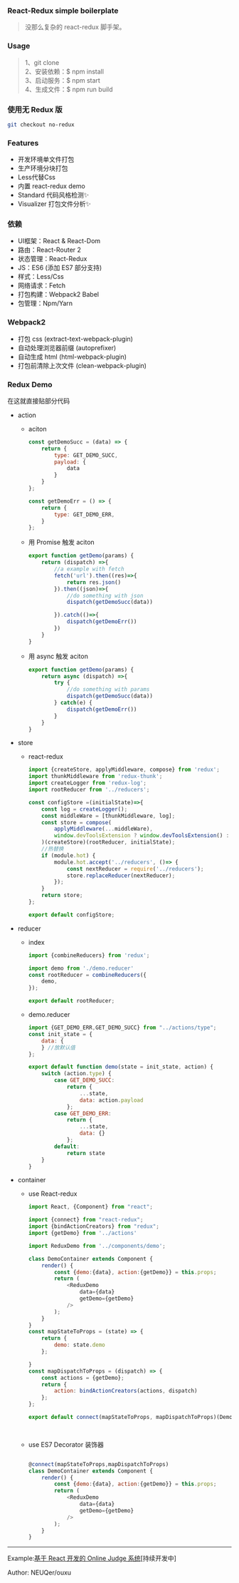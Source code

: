### React-Redux simple boilerplate
> 没那么复杂的 react-redux 脚手架。


### Usage
> 1、git clone  
> 2、安装依赖：$ npm install  
> 3、启动服务：$ npm start  
> 4、生成文件：$ npm run build  


### 使用无 Redux 版
```bash
git checkout no-redux
```
### Features
* 开发环境单文件打包
* 生产环境分块打包
* Less代替Css
* 内置 react-redux demo
* Standard 代码风格检测✨
* Visualizer 打包文件分析✨

### 依赖
* UI框架：React & React-Dom
* 路由：React-Router 2
* 状态管理：React-Redux
* JS：ES6 (添加 ES7 部分支持)
* 样式：Less/Css
* 网络请求：Fetch
* 打包构建：Webpack2 Babel
* 包管理：Npm/Yarn

### Webpack2
* 打包 css (extract-text-webpack-plugin)
* 自动处理浏览器前缀 (autoprefixer)
* 自动生成 html (html-webpack-plugin)
* 打包前清除上次文件 (clean-webpack-plugin)

### Redux Demo
在这就直接贴部分代码

+ action  
	+ aciton

		```javascript
		const getDemoSucc = (data) => {
		    return {
		        type: GET_DEMO_SUCC,
		        payload: {
		            data
		        }
		    }
		};
		
		const getDemoErr = () => {
		    return {
		        type: GET_DEMO_ERR,
		    }
		};
		
		```
	+ 用 Promise 触发 aciton

		```javascript
		export function getDemo(params) {
		    return (dispatch) =>{
		        //a example with fetch
		        fetch('url').then((res)=>{
		            return res.json()
		        }).then((json)=>{
		            //do something with json
		            dispatch(getDemoSucc(data))
		
		        }).catch(()=>{
		            dispatch(getDemoErr())
		        })
		    }
		}
		```
	+ 用 async 触发 aciton
	
		```javascript
		export function getDemo(params) {
		    return async (dispatch) =>{
		        try {
		            //do something with params
		            dispatch(getDemoSucc(data))
		        } catch(e) {
		            dispatch(getDemoErr())
		        }
		    }
		}
		```

+ store 
	+ react-redux 
		
		```javascript
		import {createStore, applyMiddleware, compose} from 'redux';
		import thunkMiddleware from 'redux-thunk';
		import createLogger from 'redux-log';
		import rootReducer from '../reducers';
		
		const configStore =(initialState)=>{
		    const log = createLogger();
		    const middleWare = [thunkMiddleware, log];
		    const store = compose(
		        applyMiddleware(...middleWare),
		        window.devToolsExtension ? window.devToolsExtension() : f => f
		    )(createStore)(rootReducer, initialState);
		    //热替换
		    if (module.hot) {
		        module.hot.accept('../reducers', ()=> {
		            const nextReducer = require('../reducers');
		            store.replaceReducer(nextReducer);
		        });
		    }
		    return store;
		};
		
		export default configStore;
		```

+ reducer 
	+ index 

		```javascript
		import {combineReducers} from 'redux';

		import demo from './demo.reducer'
		const rootReducer = combineReducers({
		    demo,
		});
		
		export default rootReducer;
		``` 
	+ demo.reducer
		
		```javascript
		import {GET_DEMO_ERR,GET_DEMO_SUCC} from "../actions/type";
		const init_state = {
		    data: {
		    } //放默认值
		};
		
		export default function demo(state = init_state, action) {
		    switch (action.type) {
		        case GET_DEMO_SUCC:
		            return {
		                ...state,
		                data: action.payload
		            };
		        case GET_DEMO_ERR:
		            return {
		                ...state,
		                data: {}
		            };
		        default:
		            return state
		    }
		}
	
		```

+ container
	+ use React-redux

		```javascript
		import React, {Component} from "react";
		
		import {connect} from "react-redux";
		import {bindActionCreators} from "redux";
		import {getDemo} from '../actions'
		
		import ReduxDemo from '../components/demo';

		class DemoContainer extends Component {
		    render() {
		        const {demo:{data}, action:{getDemo}} = this.props;
		        return (
		            <ReduxDemo
		                data={data}
		                getDemo={getDemo}
		            />
		        );
		    }
		}
		const mapStateToProps = (state) => {
		    return {
		        demo: state.demo
		    };
		
		}
		const mapDispatchToProps = (dispatch) => {
		    const actions = {getDemo};
		    return {
		        action: bindActionCreators(actions, dispatch)
		    };
		};
		
		export default connect(mapStateToProps, mapDispatchToProps)(DemoContainer);
		
			
		```
	 
	+ use ES7 Decorator 装饰器
 
		```javascript
		
		@connect(mapStateToProps,mapDispatchToProps)
		class DemoContainer extends Component {
		    render() {
		        const {demo:{data}, action:{getDemo}} = this.props;
		        return (
		            <ReduxDemo
		                data={data}
		                getDemo={getDemo}
		            />
		        );
		    }
		}
		
		```
    
---

Example:[基于 React 开发的 Online Judge 系统](https://github.com/ouxu/NEUQ-OJ)[持续开发中]

Author: NEUQer/ouxu
